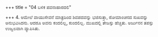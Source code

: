 +++
title = "04 ಬಳಿಕ ಪವನಾಹಾರದಲಿ"

+++
4. ಆಮೇಲೆ ವಾಯುಸೇವನೆ ಮಾತ್ರದಿಂದ ಶಿವಪದವನ್ನು ಭಜಿಸುತ್ತಾ, ರೋಮಾಂಚನದ ಸುಖವನ್ನು ಅನುಭವಿಸಿದನು. ಆದರೂ ಅವನು ಕಂದಲಿಲ್ಲ, ಕುಂದಲಿಲ್ಲ. ಮುಖದಲ್ಲಿ ತೇಜಸ್ಸು ಹೆಚ್ಚಿತು. ಅರ್ಜುನನ ತಪಸ್ಸು ಉಜ್ವಲವಾಗಿ ವ್ಯಾಪಿಸಿತು.